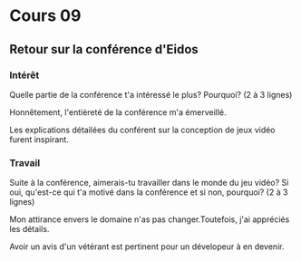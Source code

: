 # Cours 09 
## Retour sur la conférence d'Eidos

### Intérêt
Quelle partie de la conférence t'a intéressé le plus? Pourquoi? (2 à 3 lignes) 

Honnêtement, l'entièreté de la conférence m'a émerveillé.

Les explications détailées du conférent sur la conception de jeux vidéo furent inspirant.

### Travail
Suite à la conférence, aimerais-tu travailler dans le monde du jeu vidéo? Si oui, qu'est-ce qui t'a motivé dans la conférence et si non, pourquoi? (2 à 3 lignes)

Mon attirance envers le domaine n'as pas changer.Toutefois, j'ai appréciés les détails.

Avoir un avis d'un vétérant est pertinent pour un dévelopeur à en devenir.
